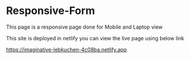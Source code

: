 # Responsive-Form

This page is a responsive page done for Mobile and Laptop view

This site is deployed in netlify you can view the live page using below link

https://imaginative-lebkuchen-4c08ba.netlify.app
